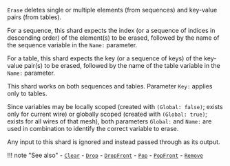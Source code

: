 `Erase` deletes single or multiple elements (from sequences) and key-value pairs (from tables). 

For a sequence, this shard expects the index (or a sequence of indices in descending order) of the element(s) to be erased, followed by the name of the sequence variable in the `Name:` parameter.

For a table, this shard expects the key (or a sequence of keys) of the key-value pair(s) to be erased, followed by the name of the table variable in the `Name:` parameter. 

This shard works on both sequences and tables. Parameter `Key:` applies only to tables.

Since variables may be locally scoped (created with `(Global: false)`; exists only for current wire) or globally scoped (created with `(Global: true)`; exists for all wires of that mesh), both parameters `Global:` and `Name:` are used in combination to identify the correct variable to erase. 

Any input to this shard is ignored and instead passed through as its output.

!!! note "See also"
    - [`Clear`](../Clear)
    - [`Drop`](../Drop)
    - [`DropFront`](../DropFront)
    - [`Pop`](../Pop)
    - [`PopFront`](../PopFront)
    - [`Remove`](../Remove)
